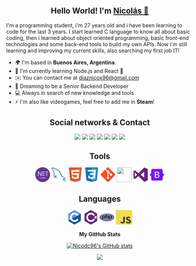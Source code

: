 
<div align="center">
  <h2>Hello World! I'm <a href="http://github.com/Nicodc96">Nicolás 🧐</a></h2>
</div>

I'm a programming student, i'm 27 years old and i have been learning to code for the last 3 years. I start learned C language to know all about basic coding, then i learned about object oriented programming, basic front-end technologies and some back-end tools to build my own APIs. Now i'm still learning and improving my current skills, also searching my first job IT!

* 🌍  I'm based in **Buenos Aires, Argentina**.
* 🧠  I'm currently learning Node.js and React 🚀
* ✉️  You can contact me at [diaznicox96@gmail.com](mailto:diaznicox96@gmail.com)
* 🧐  Dreaming to be a Senior Backend Developer
* 💻  Always in search of new knowledge and tools
* ⚡  I'm also like videogames, feel free to add me in **Steam**!

<div>
<h2 align="center">Social networks & Contact</h2>
  <div align="center">
    <a href="https://www.dev.to/nicodc96" target="_blank" rel="noreferrer"><img src="https://raw.githubusercontent.com/danielcranney/readme-generator/main/public/icons/socials/devdotto.svg" width="36px"/></a>
    <a href="https://www.linkedin.com/in/lautarondiaz/" target="_blank" rel="noreferrer"><img src="https://raw.githubusercontent.com/danielcranney/readme-generator/main/public/icons/socials/linkedin.svg" width="36px"/></a>
    <a href="https://www.instagram.com/nikofrkz/" target="_blank" rel="noreferrer"><img src="https://raw.githubusercontent.com/danielcranney/readme-generator/main/public/icons/socials/instagram.svg" widht="36px" height="36px"/></a>
    <a href="http://steamcommunity.com/id/nikolaizq/" target="_blank" rel="noreferrer"><img src="https://i.ibb.co/C9SCxfg/steam.png" width="36px"/></a>
    <a href="https://open.spotify.com/user/nikozq" target="_blank" rel="noreferrer"><img src="https://i.ibb.co/DpRhGHC/spotify-logo-png-7053.png" width="36px"/></a>
    <a href="https://discordapp.com/users/371068600146198528" target="_blank" rel="noreferrer"><img src="https://raw.githubusercontent.com/danielcranney/readme-generator/main/public/icons/socials/discord.svg" width="36px"/></a>
    <a href="mailto:diaznicox96@gmail.com" target="_blank" rel="noreferrer"><img src="https://i.ibb.co/vmd2Fff/gmail-logo.png" width="36px"/></a>
  </div>
</div>

<div>
<h2 align="center">Tools</h2>
  <p align="center">
  <a href="https://docs.microsoft.com/en-us/dotnet/core/introduction"><img src="https://github.com/devicons/devicon/blob/master/icons/dotnetcore/dotnetcore-original.svg" width="40px" height="40px"/></a>
    <a href="https://www.mysql.com/"><img src="https://github.com/devicons/devicon/blob/master/icons/mysql/mysql-original.svg" width="40px" height="40px"/></a>
    <a href="https://html.spec.whatwg.org/multipage/"><img src="https://github.com/devicons/devicon/blob/master/icons/html5/html5-original.svg" width="40px" height="40px"/></a>
    <a href="https://www.w3.org/Style/CSS/"><img src="https://github.com/devicons/devicon/blob/master/icons/css3/css3-original.svg" width="40px" height="40px"/></a>
    <a href="https://git-scm.com/"><img src="https://github.com/devicons/devicon/blob/master/icons/git/git-original.svg" width="40px" height="40px"/></a>
    <a href="https://www.postman.com/"><img src="https://i.ibb.co/3CvzcQ3/postman-icon.png" width="40px" height="40px"/></a>
    <a href="https://visualstudio.microsoft.com/es/"><img src="https://github.com/devicons/devicon/blob/master/icons/visualstudio/visualstudio-plain.svg" height="40px"/></a>
    <a href="https://getbootstrap.com/"><img src="https://github.com/devicons/devicon/blob/master/icons/bootstrap/bootstrap-original.svg" height="40px"/></a>
  </p>
  
  <h2 align="center">Languages</h2>
  <p align="center">
  <a href="https://www.w3schools.com/c/index.php/"><img src="https://github.com/devicons/devicon/blob/master/icons/c/c-original.svg" width="40px" height="40px"></a>
  <a href="https://docs.microsoft.com/en-us/dotnet/csharp/"><img src="https://github.com/devicons/devicon/blob/master/icons/csharp/csharp-plain.svg" width="40px" height="40px"/></a>
  <a href="https://www.php.net/manual/es/index.php"><img src="https://github.com/devicons/devicon/blob/master/icons/php/php-original.svg" width="40px" height="40px"/></a>
  <a href="https://www.javascript.com/"><img src="https://github.com/devicons/devicon/blob/master/icons/javascript/javascript-original.svg" width="45px" height="40px"/></a>
  </p>
</div>

<div align="center">
  <b>My GitHub Stats</b>
  
  <a href="http://www.github.com/Nicodc96"><img src="https://github-readme-stats.vercel.app/api?username=Nicodc96&show_icons=true&hide=stars,contribs&title_color=0891b2&text_color=ffffff&icon_color=0891b2&bg_color=1c1917&hide_border=true&show_icons=true" alt="Nicodc96's GitHub stats" /></a>
  
  <a href="http://www.github.com/Nicodc96"><img src="https://github-readme-streak-stats.herokuapp.com/?user=Nicodc96&stroke=ffffff&background=1c1917&ring=0891b2&fire=0891b2&currStreakNum=ffffff&currStreakLabel=0891b2&sideNums=ffffff&sideLabels=ffffff&dates=ffffff&hide_border=true" /></a>
</div>
